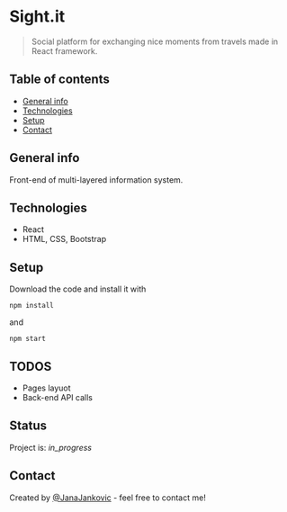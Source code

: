 # Sight.it
> Social platform for exchanging nice moments from travels made in React framework.

## Table of contents
* [General info](#general-info)
* [Technologies](#technologies)
* [Setup](#setup)
* [Contact](#contact)

## General info
Front-end of multi-layered information system.

## Technologies
* React
* HTML, CSS, Bootstrap

## Setup
Download the code and install it with 
```
npm install
```
and
```
npm start
```
## TODOS
* Pages layuot
* Back-end API calls

## Status
Project is: _in_progress_

## Contact
Created by [@JanaJankovic](https://github.com/JanaJankovic) - feel free to contact me!

